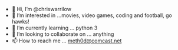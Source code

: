 - 👋 Hi, I’m @chriswarrilow
- 👀 I’m interested in ...movies, video games, coding and football, go hawks! 
- 🌱 I’m currently learning ... python 3
- 💞️ I’m looking to collaborate on ... anything
- 📫 How to reach me ... meth0d@comcast.net

<!---
chriswarrilow/chriswarrilow is a ✨ special ✨ repository because its `README.md` (this file) appears on your GitHub profile.
You can click the Preview link to take a look at your changes.
--->
